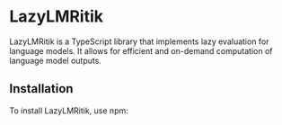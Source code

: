 # LazyLMRitik

LazyLMRitik is a TypeScript library that implements lazy evaluation for language models. It allows for efficient and on-demand computation of language model outputs.

## Installation

To install LazyLMRitik, use npm: